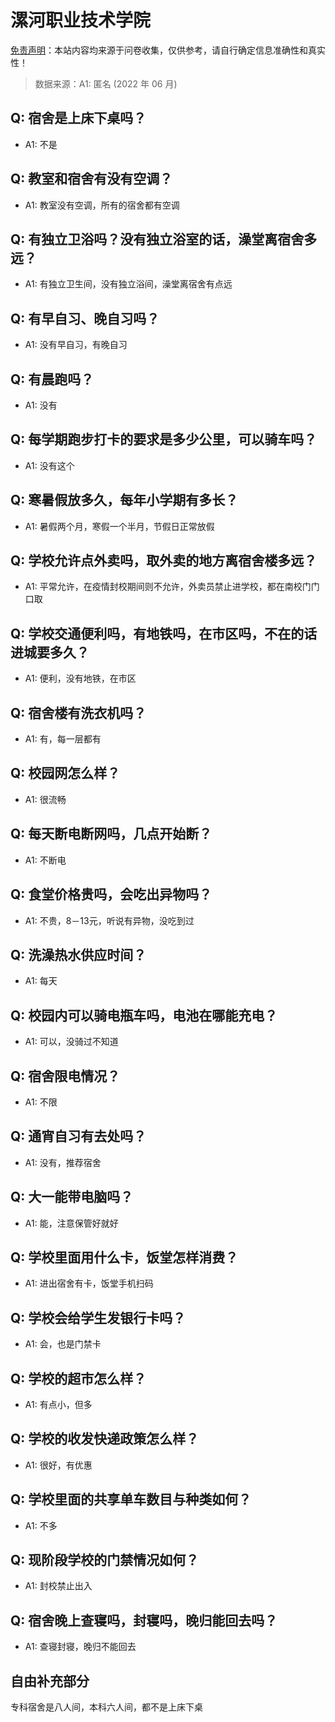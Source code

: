 # 漯河职业技术学院

[免责声明](https://colleges.chat/#_3)：本站内容均来源于问卷收集，仅供参考，请自行确定信息准确性和真实性！

> 数据来源：A1: 匿名 (2022 年 06 月)

## Q: 宿舍是上床下桌吗？

- A1: 不是

## Q: 教室和宿舍有没有空调？

- A1: 教室没有空调，所有的宿舍都有空调

## Q: 有独立卫浴吗？没有独立浴室的话，澡堂离宿舍多远？

- A1: 有独立卫生间，没有独立浴间，澡堂离宿舍有点远

## Q: 有早自习、晚自习吗？

- A1: 没有早自习，有晚自习

## Q: 有晨跑吗？

- A1: 没有

## Q: 每学期跑步打卡的要求是多少公里，可以骑车吗？

- A1: 没有这个

## Q: 寒暑假放多久，每年小学期有多长？

- A1: 暑假两个月，寒假一个半月，节假日正常放假

## Q: 学校允许点外卖吗，取外卖的地方离宿舍楼多远？

- A1: 平常允许，在疫情封校期间则不允许，外卖员禁止进学校，都在南校门门口取

## Q: 学校交通便利吗，有地铁吗，在市区吗，不在的话进城要多久？

- A1: 便利，没有地铁，在市区

## Q: 宿舍楼有洗衣机吗？

- A1: 有，每一层都有

## Q: 校园网怎么样？

- A1: 很流畅

## Q: 每天断电断网吗，几点开始断？

- A1: 不断电

## Q: 食堂价格贵吗，会吃出异物吗？

- A1: 不贵，8－13元，听说有异物，没吃到过

## Q: 洗澡热水供应时间？

- A1: 每天

## Q: 校园内可以骑电瓶车吗，电池在哪能充电？

- A1: 可以，没骑过不知道

## Q: 宿舍限电情况？

- A1: 不限

## Q: 通宵自习有去处吗？

- A1: 没有，推荐宿舍

## Q: 大一能带电脑吗？

- A1: 能，注意保管好就好

## Q: 学校里面用什么卡，饭堂怎样消费？

- A1: 进出宿舍有卡，饭堂手机扫码

## Q: 学校会给学生发银行卡吗？

- A1: 会，也是门禁卡

## Q: 学校的超市怎么样？

- A1: 有点小，但多

## Q: 学校的收发快递政策怎么样？

- A1: 很好，有优惠

## Q: 学校里面的共享单车数目与种类如何？

- A1: 不多

## Q: 现阶段学校的门禁情况如何？

- A1: 封校禁止出入

## Q: 宿舍晚上查寝吗，封寝吗，晚归能回去吗？

- A1: 查寝封寝，晚归不能回去

## 自由补充部分

专科宿舍是八人间，本科六人间，都不是上床下桌